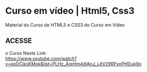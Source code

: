 # Curso em vídeo | Html5, Css3
 Material do Curso de HTML5 e CSS3 do Curso em Vídeo  

## ACESSE
o Curso Neste Link:  
https://www.youtube.com/watch?v=epDCjksKMok&list=PLHz_AreHm4dlAnJ_jJtV29RFxnPHDuk9o
